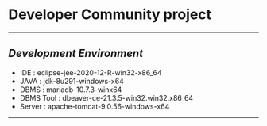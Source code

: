 # Developer Community project
--------------------------------------------------

## _Development Environment_

* IDE : eclipse-jee-2020-12-R-win32-x86_64
* JAVA : jdk-8u291-windows-x64
* DBMS : mariadb-10.7.3-winx64
* DBMS Tool : dbeaver-ce-21.3.5-win32.win32.x86_64
* Server : apache-tomcat-9.0.56-windows-x64

--------------------------------------------------
